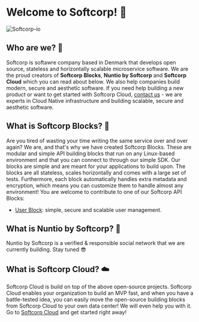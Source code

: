 # Welcome to  Softcorp! 👋

![Softcorp-io](https://raw.githubusercontent.com/softcorp-io/website/main/softcorp/cover_white/cover_white.png)

## Who are we? 🤔
Softcorp is softawre company based in Denmark that develops open source, stateless and horizontally scalable microservice software. We are the proud creators of **Softcorp Blocks**, **Nuntio by Softcorp** and **Softcorp Cloud** which you can read about below. 
We also help companies build modern, secure and aesthetic software. If you need help building a new product or want to get started with Softcorp Cloud, [contact us](https://softcorp.io/contact) - we are experts in Cloud Native infrastructure and building scalable, secure and aesthetic software.

## What is Softcorp Blocks? 🧱
Are you tired of wasting your time writing the same service over and over again?
We are, and that's why we have created Softcorp Blocks. These are modular and simple API building blocks that run on
any Linux-based environment and that you can connect to through our simple SDK.
Our blocks are simple and are meant for your applications to build upon. The blocks are all stateless, scales horizontally and comes with a large set of tests.
Furthermore, each block automatically handles extra metadata and encryption, which means you can customize them to handle almost any environment!
You are welcome to contribute to one of our Softcorp API Blocks:
 - [User Block](https://github.com/softcorp-io/block-user-service): simple, secure and scalable user management.
## What is Nuntio by Softcorp? 🤙
Nuntio by Softcorp is a verified & responsible social network that we are currently building. Stay tuned 😎

## What is Softcorp Cloud? ☁️
Softcorp Cloud is build on top of the above open-source projects. Softcorp Cloud enables your organization to build an MVP fast, and when you have a battle-tested idea, you can
easily move the open-source building blocks from Softcorp Cloud to your own data center! We will even help you with it.
Go to [Softcorp Cloud](https://cloud.softcorp.io) and get started right away! 
